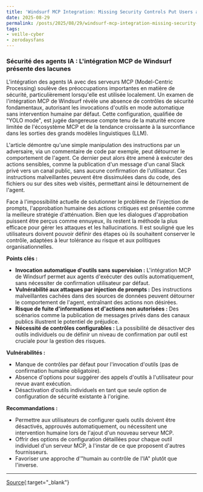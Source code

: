 ```yaml
---
title: 'Windsurf MCP Integration: Missing Security Controls Put Users at Risk'
date: 2025-08-29
permalink: /posts/2025/08/29/windsurf-mcp-integration-missing-security-controls-put-users-at-risk/
tags:
- veille-cyber
- zerodaysfans
---
```

### Sécurité des agents IA : L'intégration MCP de Windsurf présente des lacunes

L'intégration des agents IA avec des serveurs MCP (Model-Centric Processing) soulève des préoccupations importantes en matière de sécurité, particulièrement lorsqu'elle est utilisée localement. Un examen de l'intégration MCP de Windsurf révèle une absence de contrôles de sécurité fondamentaux, autorisant les invocations d'outils en mode automatique sans intervention humaine par défaut. Cette configuration, qualifiée de "YOLO mode", est jugée dangereuse compte tenu de la maturité encore limitée de l'écosystème MCP et de la tendance croissante à la surconfiance dans les sorties des grands modèles linguistiques (LLM).

L'article démontre qu'une simple manipulation des instructions par un adversaire, via un commentaire de code par exemple, peut détourner le comportement de l'agent. Ce dernier peut alors être amené à exécuter des actions sensibles, comme la publication d'un message d'un canal Slack privé vers un canal public, sans aucune confirmation de l'utilisateur. Ces instructions malveillantes peuvent être dissimulées dans du code, des fichiers ou sur des sites web visités, permettant ainsi le détournement de l'agent.

Face à l'impossibilité actuelle de solutionner le problème de l'injection de prompts, l'approbation humaine des actions critiques est présentée comme la meilleure stratégie d'atténuation. Bien que les dialogues d'approbation puissent être perçus comme ennuyeux, ils restent la méthode la plus efficace pour gérer les attaques et les hallucinations. Il est souligné que les utilisateurs doivent pouvoir définir des étapes où ils souhaitent conserver le contrôle, adaptées à leur tolérance au risque et aux politiques organisationnelles.

**Points clés :**

*   **Invocation automatique d'outils sans supervision :** L'intégration MCP de Windsurf permet aux agents d'exécuter des outils automatiquement, sans nécessiter de confirmation utilisateur par défaut.
*   **Vulnérabilité aux attaques par injection de prompts :** Des instructions malveillantes cachées dans des sources de données peuvent détourner le comportement de l'agent, entraînant des actions non désirées.
*   **Risque de fuite d'informations et d'actions non autorisées :** Des scénarios comme la publication de messages privés dans des canaux publics illustrent le potentiel de préjudice.
*   **Nécessité de contrôles configurables :** La possibilité de désactiver des outils individuels ou de définir un niveau de confirmation par outil est cruciale pour la gestion des risques.

**Vulnérabilités :**

*   Manque de contrôles par défaut pour l'invocation d'outils (pas de confirmation humaine obligatoire).
*   Absence d'options pour suggérer des appels d'outils à l'utilisateur pour revue avant exécution.
*   Désactivation d'outils individuels en tant que seule option de configuration de sécurité existante à l'origine.

**Recommandations :**

*   Permettre aux utilisateurs de configurer quels outils doivent être désactivés, approuvés automatiquement, ou nécessitent une intervention humaine lors de l'ajout d'un nouveau serveur MCP.
*   Offrir des options de configuration détaillées pour chaque outil individuel d'un serveur MCP, à l'instar de ce que proposent d'autres fournisseurs.
*   Favoriser une approche d'"humain au contrôle de l'IA" plutôt que l'inverse.

---
[Source](https://embracethered.com/blog/posts/2025/windsurf-dangers-lack-of-security-controls-for-mcp-server-tool-invocation/){:target="_blank"}
